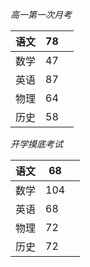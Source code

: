 *高一第一次月考*  

语文 | 78 |   | 
-|-|-
数学 | 47 |   |
英语 | 87 |   |
物理 | 64 |   |
历史 | 58 |   |

*开学摸底考试*  

语文 | 68 |   |
-|-|-
数学 | 104|   |
英语 | 68 |   |
物理 | 72 |   |
历史 | 72 |   |

